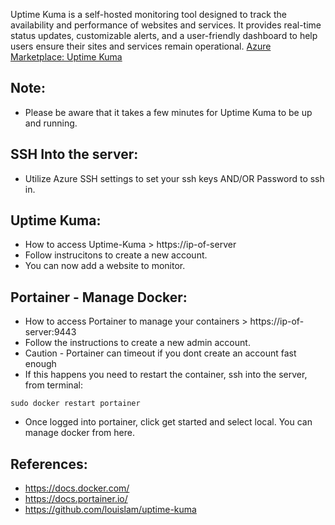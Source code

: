 Uptime Kuma is a self-hosted monitoring tool designed to track the availability and performance of websites and services. 
It provides real-time status updates, customizable alerts, and a user-friendly dashboard to help users ensure their sites 
and services remain operational. [Azure Marketplace: Uptime Kuma ](https://azuremarketplace.microsoft.com/en-us/marketplace/apps/decyphertek.uptime-kuma?tab=Overview)

Note:
------
* Please be aware that it takes a few minutes for Uptime Kuma to be up and running.

SSH Into the server:
--------------------
* Utilize Azure SSH settings to set your ssh keys AND/OR Password to ssh in. 

Uptime Kuma:
-------------
* How to access Uptime-Kuma > https://ip-of-server
* Follow instrucitons to create a new account. 
* You can now add a website to monitor.

Portainer - Manage Docker:
--------------------------
* How to access Portainer to manage your containers > https://ip-of-server:9443
* Follow the instructions to create a new admin account. 
* Caution - Portainer can timeout if you dont create an account fast enough
* If this happens you need to restart the container, ssh into the server, from terminal:
```
sudo docker restart portainer
```
* Once logged into portainer, click get started and select local. You can manage docker from here. 

References:
------------
* https://docs.docker.com/
* https://docs.portainer.io/
* https://github.com/louislam/uptime-kuma